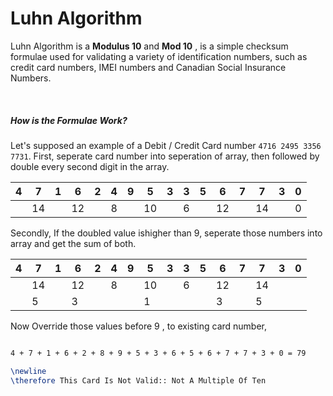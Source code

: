 # Luhn Algorithm

Luhn Algorithm is a **Modulus 10** and **Mod 10** , is a simple checksum formulae used for validating a variety of identification numbers, such as credit card numbers, IMEI numbers and Canadian Social Insurance Numbers. 

<br />

##### How is the Formulae  Work? 
Let's supposed an example of a Debit / Credit Card number ```4716 2495 3356 7731```.
First, seperate card number into seperation of array, then followed by double every 
second digit in the array. 

| 4 | 7 | 1 | 6 | 2 | 4 | 9 | 5 | 3 | 3 | 5 | 6 | 7 | 7 | 3 | 0 |
|---|---|---|---|---|---|---|---|---|---|---|---|---|---|---|---|
|   | 14 |   | 12 |  | 8 |  | 10 |   | 6 |  | 12 |  | 14 |  | 0 |

Secondly, If the doubled value ishigher than 9, seperate those numbers
into array and get the sum of both.

| 4 | 7 | 1 | 6 | 2 | 4 | 9 | 5 | 3 | 3 | 5 | 6 | 7 | 7 | 3 | 0 |
|---|---|---|---|---|---|---|---|---|---|---|---|---|---|---|---|
|   | 14 |   | 12 |  | 8 |  | 10 |   | 6 |  | 12 |  | 14 |  |  |
|   | 5 |   | 3 |  |  |  | 1 |   |  |  | 3 |  | 5 |  |  |

Now Override those values before 9 , to existing card number,

```latex

4 + 7 + 1 + 6 + 2 + 8 + 9 + 5 + 3 + 6 + 5 + 6 + 7 + 7 + 3 + 0 = 79

\newline
\therefore This Card Is Not Valid:: Not A Multiple Of Ten
```
